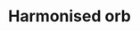 ---
layout: item
title: Harmonised orb
item-id: 24511
datatable: true
id: 24511
name: "Harmonised orb"
members: true
lowalch: 1600000
highalch: 2400000
examine: "An ancient magical orb, corrupted by darkness."
monsters:
  - id: 9416
    name: "Phosani's Nightmare"
    members: true
    combat_level: 1024
    wiki_url: "https://oldschool.runescape.wiki/w/The_Nightmare"
    drops:
      - quantity: "1"
        rarity: 0.0005555555555555556
    image: "https://oldschool.runescape.wiki/images/thumb/7/7d/The_Nightmare.png/250px-The_Nightmare.png?0128a"
  - id: 9425
    name: "The Nightmare"
    members: true
    combat_level: 814
    wiki_url: "https://oldschool.runescape.wiki/w/The_Nightmare"
    drops:
      - quantity: "1"
        rarity: 0.0005555555555555556
    image: "https://oldschool.runescape.wiki/images/thumb/7/7d/The_Nightmare.png/250px-The_Nightmare.png?0128a"
---